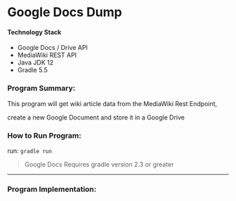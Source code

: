 # Google Docs Dump

#### Technology Stack

* Google Docs / Drive API 
* MediaWiki REST API
* Java JDK 12
* Gradle 5.5


### Program Summary:

This program will get wiki article data from the MediaWiki Rest Endpoint, 

create a new Google Document and store it in a Google Drive


### How to Run Program:

run: `gradle run` 
> Google Docs Requires gradle version 2.3 or greater

<hr>

### Program Implementation:

